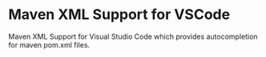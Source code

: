 # Maven XML Support for VSCode

Maven XML Support for Visual Studio Code which provides autocompletion for maven pom.xml files.
